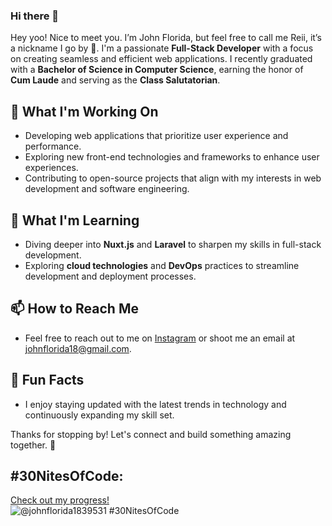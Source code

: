 ### Hi there 👋

Hey yoo! Nice to meet you. I’m John Florida, but feel free to call me Reii, it’s a nickname I go by 🙂. I'm a passionate **Full-Stack Developer** with a focus on creating seamless and efficient web applications. I recently graduated with a **Bachelor of Science in Computer Science**, earning the honor of **Cum Laude** and serving as the **Class Salutatorian**.

## 🔭 What I'm Working On

- Developing web applications that prioritize user experience and performance.
- Exploring new front-end technologies and frameworks to enhance user experiences.
- Contributing to open-source projects that align with my interests in web development and software engineering.

## 🌱 What I'm Learning

- Diving deeper into **Nuxt.js** and **Laravel** to sharpen my skills in full-stack development.
- Exploring **cloud technologies** and **DevOps** practices to streamline development and deployment processes.

## 📫 How to Reach Me

- Feel free to reach out to me on [Instagram](https://www.instagram.com/ohh.itzjann/) or shoot me an email at [johnflorida18@gmail.com](mailto:johnflorida18@gmail.com).

## 🧠 Fun Facts

- I enjoy staying updated with the latest trends in technology and continuously expanding my skill set.

Thanks for stopping by! Let's connect and build something amazing together. 🚀

## #30NitesOfCode:
  [Check out my progress!](https://www.codedex.io/@johnflorida1839531/30-nites-of-code)  
  ![@johnflorida1839531 #30NitesOfCode](https://www.codedex.io/api/petStatus?user=johnflorida1839531)

